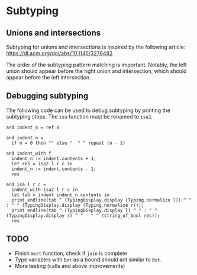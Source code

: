 # Subtyping

## Unions and intersections

Subtyping for unions and intersections is inspired by the following article:
https://dl.acm.org/doi/abs/10.1145/3276482

The order of the subtyping pattern matching is important. Notably, the left union should appear before the right union and intersection, which should appear before the left intersection.

## Debugging subtyping

The following code can be used to debug subtyping by printing the subtyping steps. The `isa` function must be renamed to `isa2`.

```
and indent_n = ref 0

and indent n =
  if n = 0 then "" else "  " ^ repeat (n - 1)

and indent_with f
  indent_n := indent.contents + 1;
  let res = isa2 l r c in
  indent_n := indent.contents - 1;
  res

and isa l r c =
  indent_with isa2 l r c in
  let tab = indent indent_n.contents in
  print_endline(tab ^ (TypingDisplay.display (Typing.normalize l)) ^ " : " ^ (TypingDisplay.display (Typing.normalize r)));
  print_endline(tab ^ (TypingDisplay.display l) ^ " : " ^ (TypingDisplay.display r) ^ "   " ^ (string_of_bool res));
  res
```

## TODO

- Finish `meet` function, check if `join` is complete
- Type variables with `Bot` as a bound should act similar to `Bot`.
- More testing (calls and above improvements)
